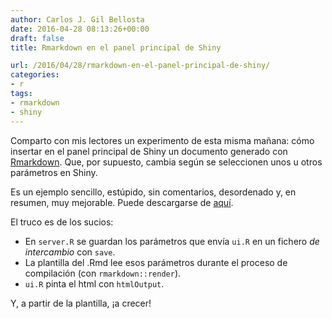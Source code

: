 ```yaml
---
author: Carlos J. Gil Bellosta
date: 2016-04-28 08:13:26+00:00
draft: false
title: Rmarkdown en el panel principal de Shiny

url: /2016/04/28/rmarkdown-en-el-panel-principal-de-shiny/
categories:
- r
tags:
- rmarkdown
- shiny
---
```


Comparto con mis lectores un experimento de esta misma mañana: cómo insertar en el panel principal de Shiny un documento generado con [Rmarkdown](http://rmarkdown.rstudio.com/). Que, por supuesto, cambia según se seleccionen unos u otros parámetros en Shiny.

Es un ejemplo sencillo, estúpido, sin comentarios, desordenado y, en resumen, muy mejorable. Puede descargarse de [aquí](/uploads/markdown_en_shiny.zip).

El truco es de los sucios:

* En `server.R` se guardan los parámetros que envía `ui.R` en un fichero _de intercambio_ con `save`.
* La plantilla del .Rmd lee esos parámetros durante el proceso de compilación (con ``rmarkdown::render``).
* `ui.R` pinta el html con `htmlOutput`.

Y, a partir de la plantilla, ¡a crecer!
